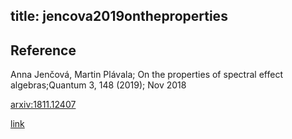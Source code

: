 title: jencova2019ontheproperties
---


## Reference

Anna Jenčová,  Martin Plávala; On the properties of spectral effect algebras;Quantum 3, 148 (2019);  Nov  2018

[arxiv:1811.12407](https://arxiv.org/abs/1811.12407)

[link](https://quantum-journal.org/papers/q-2019-06-03-148/)
